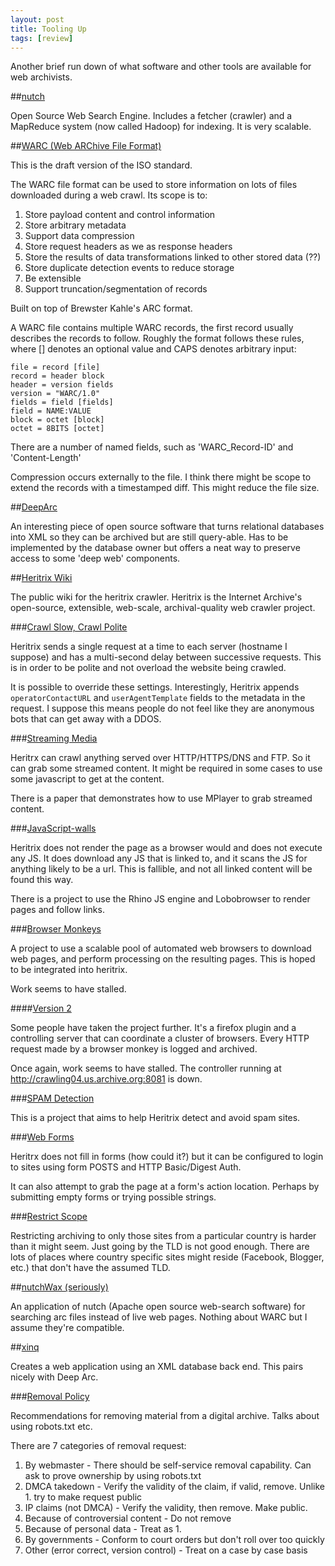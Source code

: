 ```yaml
---
layout: post
title: Tooling Up
tags: [review]
---
```


Another brief run down of what software and other tools are available for web archivists.

##[nutch](http://nutch.apache.org/)

Open Source Web Search Engine. Includes a fetcher (crawler) and a MapReduce system (now called Hadoop) for indexing. It is very scalable.

##[WARC (Web ARChive File Format)](http://bibnum.bnf.fr/WARC/WARC_ISO_28500_version1_latestdraft.pdf)

This is the draft version of the ISO standard.

The WARC file format can be used to store information on lots of files downloaded during a web crawl. Its scope is to:

1. Store payload content and control information
2. Store arbitrary metadata
3. Support data compression
4. Store request headers as we as response headers
5. Store the results of data transformations linked to other stored data (??)
6. Store duplicate detection events to reduce storage
7. Be extensible
8. Support truncation/segmentation of records

Built on top of Brewster Kahle's ARC format.

A WARC file contains multiple WARC records, the first record usually describes the records to follow. Roughly the format follows these rules, where [] denotes an optional value and CAPS denotes arbitrary input:

    file = record [file]
    record = header block
    header = version fields
    version = "WARC/1.0"
    fields = field [fields]
    field = NAME:VALUE
    block = octet [block]
    octet = 8BITS [octet]

There are a number of named fields, such as 'WARC_Record-ID' and 'Content-Length'

Compression occurs externally to the file. I think there might be scope to extend the records with a timestamped diff. This might reduce the file size.

##[DeepArc](http://deeparc.sourceforge.net/)

An interesting piece of open source software that turns relational databases into XML so they can be archived but are still query-able. Has to be implemented by the database owner but offers a neat way to preserve access to some 'deep web' components.

##[Heritrix Wiki](https://webarchive.jira.com/wiki/display/Heritrix/Heritrix;jsessionid=0C5E6E96941E3DBAB5988DA34AD693A9)

The public wiki for the heritrix crawler. Heritrix is the Internet Archive's open-source, extensible, web-scale, archival-quality web crawler project.

###[Crawl Slow, Crawl Polite](https://webarchive.jira.com/wiki/display/Heritrix/unexpectedly+slow+crawling+on+idle+crawler)

Heritrix sends a single request at a time to each server (hostname I suppose) and has a multi-second delay between successive requests. This is in order to be polite and not overload the website being crawled.

It is possible to override these settings. Interestingly, Heritrix appends `operatorContactURL` and `userAgentTemplate` fields to the metadata in the request. I suppose this means people do not feel like they are anonymous bots that can get away with a DDOS.

###[Streaming Media](https://webarchive.jira.com/wiki/display/Heritrix/collecting+streaming+content)

Heritrx can crawl anything served over HTTP/HTTPS/DNS and FTP. So it can grab some streamed content. It might be required in some cases to use some javascript to get at the content.

There is a paper that demonstrates how to use MPlayer to grab streamed content.

###[JavaScript-walls](https://webarchive.jira.com/wiki/display/Heritrix/crawling+JavaScript)

Heritrix does not render the page as a browser would and does not execute any JS. It does download any JS that is linked to, and it scans the JS for anything likely to be a url. This is fallible, and not all linked content will be found this way.

There is a project to use the Rhino JS engine and Lobobrowser to render pages and follow links.

###[Browser Monkeys](https://webarchive.jira.com/wiki/display/SOC06/Leverage+browsers+for+link-extraction)

A project to use a scalable pool of automated web browsers to download web pages, and perform processing on the resulting pages. This is hoped to be integrated into heritrix.

Work seems to have stalled.

####[Version 2](https://webarchive.jira.com/wiki/display/SOC06/Browser+Monkeys+-+2)

Some people have taken the project further. It's a firefox plugin and a controlling server that can coordinate a cluster of browsers. Every HTTP request made by a browser monkey is logged and archived.

Once again, work seems to have stalled. The controller running at http://crawling04.us.archive.org:8081 is down.

###[SPAM Detection](https://webarchive.jira.com/wiki/display/Heritrix/Web+Spam+Detection+for+Heritrix)

This is a project that aims to help Heritrix detect and avoid spam sites.

###[Web Forms](https://webarchive.jira.com/wiki/display/Heritrix/handling+web+forms)

Heritrx does not fill in forms (how could it?) but it can be configured to login to sites using form POSTS and HTTP Basic/Digest Auth.

It can also attempt to grab the page at a form's action location. Perhaps by submitting empty forms or trying possible strings.

###[Restrict Scope](https://webarchive.jira.com/wiki/display/Heritrix/national+or+regional+domain+scope)

Restricting archiving to only those sites from a particular country is harder than it might seem. Just going by the TLD is not good enough. There are lots of places where country specific sites might reside (Facebook, Blogger, etc.) that don't have the assumed TLD.

##[nutchWax (seriously)](http://archive-access.sourceforge.net/projects/nutch/)

An application of nutch (Apache open source web-search software) for searching arc files instead of live web pages. Nothing about WARC but I assume they're compatible.

##[xinq](http://web.archive.org/web/20110227202744/http://www.nla.gov.au/xinq/)

Creates a web application using an XML database back end. This pairs nicely with Deep Arc.

###[Removal Policy](http://www2.sims.berkeley.edu/research/conferences/aps/removal-policy.html)

Recommendations for removing material from a digital archive. Talks about using robots.txt etc.

There are 7 categories of removal request:

1. By webmaster - There should be self-service removal capability. Can ask to prove ownership by using robots.txt
2. DMCA takedown - Verify the validity of the claim, if valid, remove. Unlike 1. try to make request public
3. IP claims (not DMCA) - Verify the validity, then remove. Make public.
4. Because of controversial content - Do not remove
5. Because of personal data - Treat as 1.
6. By governments - Conform to court orders but don't roll over too quickly
7. Other (error correct, version control) - Treat on a case by case basis
